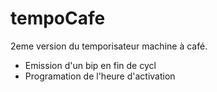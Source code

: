 # tempoCafe
2eme version du temporisateur machine à café.
- Emission d'un bip en fin de cycl
- Programation de l'heure d'activation
